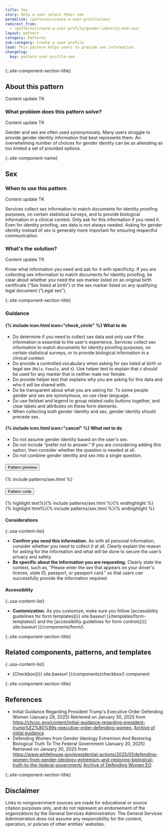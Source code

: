 ```yaml
---
title: Sex
story: Help a user select their sex
permalink: /patterns/create-a-user-profile/sex/
redirect_from:
  - /patterns/create-a-user-profile/gender-identity-and-sex/
layout: pattern
category: Patterns
sub-category: Create a user profile
lead: This pattern helps users to provide sex information.
changelog:
  key: pattern-user-profile-sex
---
```


{:.site-component-section-title}
## About this pattern

Content update TK

### What problem does this pattern solve?

Content update TK

Gender and sex are often used synonymously. Many users struggle to provide gender identity information that best represents them. An overwhelming number of choices for gender identity can be as alienating as too limited a set of provided options.

{:.site-component-name}
## Sex

### When to use this pattern

Content update TK

Services collect sex information to match documents for identity proofing purposes, on certain statistical surveys, and to provide biological information in a clinical context. Only ask for this information if you need it. Even for identity proofing, sex data is not always needed. Asking for gender identity instead of sex is generally more important for ensuring respectful communication.

### What's the solution?

Content update TK

Know what information you need and ask for it with specificity. If you are collecting sex information to match documents for identity proofing, be clear about whether you need the sex marker listed on an original birth certificate (“Sex listed at birth”) or the sex marker listed on any qualifying legal document (“Legal sex”).

{:.site-component-section-title}
### Guidance

<div class="grid-row grid-gap-3">
  <div class="tablet:grid-col">
    <div class="do-dont">
      <div class="do-dont__do">
        <h4 class="do-dont__heading">
          {% include icon.html icon="check_circle" %}
          What to do
        </h4>
        <div class="do-dont__content">
          <ul>
            <li>Do determine if you need to collect sex data and only use if the information is essential to the user's experience. Services collect sex information to match documents for identity proofing purposes, on certain statistical surveys, or to provide biological information in a clinical context.</li>
            <li>Do provide a controlled vocabulary when asking for sex listed at birth or legal sex (<code>Male</code>, <code>Female</code>, and <code>X</code>). Use helper text to explain that <code>X</code> should be used for any marker that is neither male nor female.</li>
            <li>Do provide helper text that explains why you are asking for this data and who it will be shared with.</li>
            <li>Do be transparent about what you are asking for. To some people gender and sex are synonymous, so use clear language.</li>
            <li>Do use fieldset and legend to group related radio buttons together, and clear labels and attributes on these form elements.</li>
            <li>When collecting both gender identity and sex, gender identity should precede sex.</li>
          </ul>
        </div>
      </div>
    </div>
  </div>
  <div class="tablet:grid-col">
    <div class="do-dont">
      <div class="do-dont__dont">
        <h4 class="do-dont__heading">
          {% include icon.html icon="cancel" %}
          What not to do
        </h4>
        <div class="do-dont__content">
          <ul>
            <li>Do not assume gender identity based on the user's sex.</li>
            <li>Do not include “prefer not to answer.” If you are considering adding this option, then consider whether the question is needed at all.</li>
            <li>Do not combine gender identity and sex into a single question.</li>
          </ul>
        </div>
      </div>
    </div>
  </div>
</div>

<div class="usa-accordion usa-accordion--bordered site-accordion-code site-component-preview margin-top-2">
  <h4 id="pattern-preview-sex" class="usa-accordion__heading site-accordion-heading">
    <button type="button" class="usa-accordion__button" aria-controls="accordion-preview-01" aria-expanded="true">
      Pattern preview
    </button>
  </h4>
  <div id="accordion-preview-01" class="usa-accordion__content">
    {% include patterns/sex.html %}
  </div>
</div>
<div class="usa-accordion usa-accordion--bordered site-accordion-code site-component-preview">
  <h4 id="pattern-code-sex" class="usa-accordion__heading site-accordion-heading">
    <button type="button" class="usa-accordion__button" aria-controls="accordion-code-01" aria-expanded="false">
      Pattern code
    </button>
  </h4>
  <div id="accordion-code-01" class="usa-accordion__content copy-code">
    <div class="usa-sr-only">
      {% highlight text%}{% include patterns/sex.html %}{% endhighlight %}
    </div>
    {% highlight html%}{% include patterns/sex.html %}{% endhighlight %}
  </div>
</div>

#### Considerations

{:.usa-content-list}
- **Confirm you need this information.** As with all personal information, consider whether you need to collect it at all. Clearly explain the reason for asking for the information and what will be done to secure the user’s privacy and safety.
- **Be specific about the information you are requesting.** Clearly state the context, such as, “Please enter the sex that appears on your driver's license, state ID, passport, or passport card.” so that users can successfully provide the information required.

#### Accessibility

{:.usa-content-list}
- **Customization.** As you customize, make sure you follow [accessibility guidelines for form templates]({{ site.baseurl }}/templates/form-templates/) and the [accessibility guidelines for form controls]({{ site.baseurl }}/components/form/).


{:.site-component-section-title}
## Related components, patterns, and templates

{:.usa-content-list}
- [Checkbox]({{ site.baseurl }}/components/checkbox/) component

{:.site-component-section-title}
## References

- Initial Guidance Regarding President Trump's Executive Order Defending Women (January 29, 2025) Retrieved on January 30, 2025 from <https://chcoc.gov/content/initial-guidance-regarding-president-trump%E2%80%99s-executive-order-defending-women.> [Archive of initial guidance](https://web.archive.org/web/20250129235334/https://chcoc.gov/content/initial-guidance-regarding-president-trump%E2%80%99s-executive-order-defending-women).
- Defending Women from Gender Ideology Extremism And Restoring Biological Truth To The Federal Government (January 20, 2025) Retrieved on January 30, 2025 from <https://www.whitehouse.gov/presidential-actions/2025/01/defending-women-from-gender-ideology-extremism-and-restoring-biological-truth-to-the-federal-government/> [Archive of Defending Women EO](https://web.archive.org/web/20250130171225/https://www.whitehouse.gov/presidential-actions/2025/01/defending-women-from-gender-ideology-extremism-and-restoring-biological-truth-to-the-federal-government/)

{:.site-component-section-title}
## Disclaimer

Links to nongovernment sources are made for educational or source citation purposes only, and do not represent an endorsement of the organizations by the General Services Administration. The General Services Administration does not assume any responsibility for the content, operation, or policies of other entities' websites.
